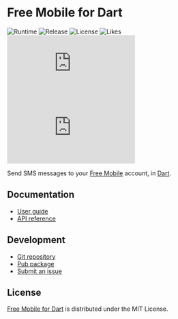 # Free Mobile for Dart
![Runtime](https://badgen.net/pub/sdk-version/free_mobile) ![Release](https://badgen.net/pub/v/free_mobile) ![License](https://badgen.net/pub/license/free_mobile) ![Likes](https://badgen.net/pub/likes/free_mobile) ![Coverage](https://badgen.net/coveralls/c/github/cedx/free-mobile.dart) ![Build](https://badgen.net/github/checks/cedx/free-mobile.dart)

Send SMS messages to your [Free Mobile](https://mobile.free.fr) account, in [Dart](https://dart.dev).

## Documentation
- [User guide](https://docs.belin.io/free-mobile.dart)
- [API reference](https://api.belin.io/free-mobile.dart)

## Development
- [Git repository](https://git.belin.io/cedx/free-mobile.dart)
- [Pub package](https://pub.dev/packages/free_mobile)
- [Submit an issue](https://git.belin.io/cedx/free-mobile.dart/issues)

## License
[Free Mobile for Dart](https://docs.belin.io/free-mobile.dart) is distributed under the MIT License.
